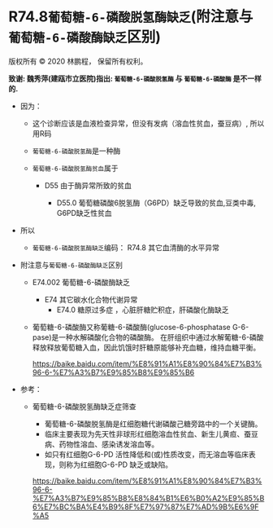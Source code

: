 # R74.8`葡萄糖-6-磷酸脱氢酶缺乏`(附注意与`葡萄糖-6-磷酸酶缺乏`区别)

版权所有 © 2020 林鹏程， 保留所有权利。

**致谢: 魏秀萍(建瓯市立医院)指出: `葡萄糖-6-磷酸脱氢酶` 与 `葡萄糖-6-磷酸酶` 是不一样的.**

- 因为：

  - 这个诊断应该是血液检查异常，但没有发病（溶血性贫血，蚕豆病）, 所以用R码

  - `葡萄糖-6-磷酸脱氢酶`是一种酶

  - `葡萄糖-6-磷酸脱氢酶贫血`属于

    - D55 由于酶异常所致的贫血

      - D55.0 葡萄糖磷酸6脱氢酶（G6PD）缺乏导致的贫血,豆类中毒, G6PD缺乏性贫血

- 所以

  - `葡萄糖-6-磷酸脱氢酶缺乏`编码： R74.8  其它血清酶的水平异常 

- 附注意与`葡萄糖-6-磷酸酶缺乏`区别

  - E74.002 葡萄糖-6-磷酸酶缺乏
    - E74 其它碳水化合物代谢异常
      - E74.0 糖原过多症 ，心脏肝糖贮积症，肝磷酸化酶缺乏 

  - 葡萄糖-6-磷酸酶又称葡糖-6-磷酸酶(glucose-6-phosphatase G-6-pase)是一种水解磷酸化合物的磷酸酶。
    在肝组织中通过水解葡糖-6-磷酸释放释放葡萄糖入血，因此饥饿时肝糖原能够补充血糖，维持血糖平衡。

    https://baike.baidu.com/item/%E8%91%A1%E8%90%84%E7%B3%96-6-%E7%A3%B7%E9%85%B8%E9%85%B6


- 参考：
  - 葡萄糖-6-磷酸脱氢酶缺乏症筛查
    - 葡萄糖-6-磷酸脱氢酶是红细胞糖代谢磷酸己糖旁路中的一个关键酶。
    - 临床主要表现为先天性非球形红细胞溶血性贫血、新生儿黄疸、蚕豆病、药物性溶血、感染诱发溶血等。
    - 如只有红细胞G-6-PD 活性降低和(或)性质改变，而无溶血等临床表现，则称为红细胞G-6-PD 缺乏或缺陷。

    https://baike.baidu.com/item/%E8%91%A1%E8%90%84%E7%B3%96-6-%E7%A3%B7%E9%85%B8%E8%84%B1%E6%B0%A2%E9%85%B6%E7%BC%BA%E4%B9%8F%E7%97%87%E7%AD%9B%E6%9F%A5

  
